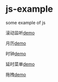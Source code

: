 # js-example
some example of js

滚动监听[demo](https://hanihanihaani.github.io/js-demo/scrollSpy.html)


月历[demo](https://hanihanihaani.github.io/js-demo/calendar.html)

时钟[demo](https://hanihanihaani.github.io/js-demo/clock.html)

延时菜单[demo](https://hanihanihaani.github.io/js-demo/delay-menu.html)

拖拽[demo](https://hanihanihaani.github.io/js-demo/drag-1.html)

